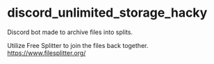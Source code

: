 # discord_unlimited_storage_hacky
Discord bot made to archive files into splits.

Utilize Free Splitter to join the files back together. https://www.filesplitter.org/
